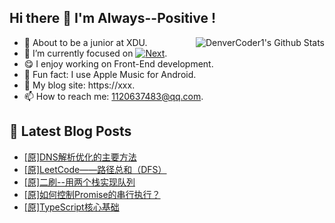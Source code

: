## Hi there 👋 I'm Always--Positive !
<div>
  <img alt="DenverCoder1's Github Stats" src="https://denvercoder1-github-readme-stats.vercel.app/api?username=qq1120637483&show_icons=true&count_private=true&theme=react&hide_border=true&hide_title=true&bg_color=1F222E&title_color=F85D7F&icon_color=F8D866" align= "right" />

- 🎒 About to be a junior at XDU. 
- 🔬 I’m currently focused on [![Next](https://img.shields.io/badge/-Next-brightgreen)](https://). 
- 😋 I enjoy working on Front-End development.
- 🎵 Fun fact: I use Apple Music for Android.
- 📝 My blog site: https://xxx.
- 📫 How to reach me:  1120637483@qq.com.
</div>  


## 📕 Latest Blog Posts

<!-- BLOG-POST-LIST:START -->
- [[原]DNS解析优化的主要方法](https://blog.csdn.net/sinat_41696687/article/details/120493168)
- [[原]LeetCode——路径总和（DFS）](https://blog.csdn.net/sinat_41696687/article/details/120468160)
- [[原]二刷--用两个栈实现队列](https://blog.csdn.net/sinat_41696687/article/details/120467253)
- [[原]如何控制Promise的串行执行？](https://blog.csdn.net/sinat_41696687/article/details/120447333)
- [[原]TypeScript核心基础](https://blog.csdn.net/sinat_41696687/article/details/120428721)
<!-- BLOG-POST-LIST:END -->









